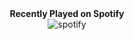 <div align="center">
    <h4 style="margin: 0">Recently Played on Spotify</h4>
    <img src="https://spotify-github-profile.vercel.app/api/view?uid=infraredyt.com&cover_image=true" alt="spotify" />
</div>


